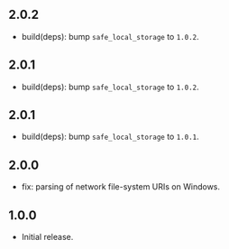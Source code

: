 ## 2.0.2

- build(deps): bump `safe_local_storage` to `1.0.2`.

## 2.0.1

- build(deps): bump `safe_local_storage` to `1.0.2`.

## 2.0.1

- build(deps): bump `safe_local_storage` to `1.0.1`.

## 2.0.0

- fix: parsing of network file-system URIs on Windows.

## 1.0.0

- Initial release.
